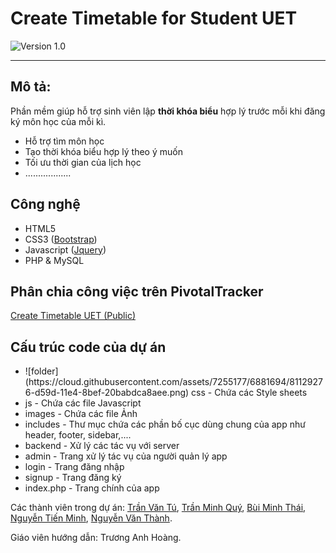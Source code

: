 # Create Timetable for Student UET
![Version 1.0](https://cloud.githubusercontent.com/assets/7255177/6105580/4a973aa8-b08b-11e4-9aae-d0e00d9e6a27.jpg)

***
## Mô tả:
Phần mềm giúp hỗ trợ sinh viên lập **thời khóa biểu** hợp lý trước mỗi khi đăng ký môn học của mỗi kì.
* Hỗ trợ tìm môn học
* Tạo thời khóa biểu hợp lý theo ý muốn
* Tối ưu thời gian của lịch học
* ..................

## Công nghệ
* HTML5
* CSS3 ([Bootstrap](http://getbootstrap.com))
* Javascript ([Jquery](//jquery.com))
* PHP & MySQL

## Phân chia công việc trên PivotalTracker
[Create Timetable UET (Public)](https://www.pivotaltracker.com/n/projects/1266230)

## Cấu trúc code của dự án
<ul>
  <li>![folder](https://cloud.githubusercontent.com/assets/7255177/6881694/81129276-d59d-11e4-8bef-20babdca8aee.png) css - Chứa các Style sheets</li>
  <li>js - Chứa các file Javascript</li>
  <li>images - Chứa các file Ảnh</li>
  <li>includes - Thư mục chứa các phần bố cục dùng chung của app như header, footer, sidebar,....</li>
  <li>backend - Xử lý các tác vụ với server</li>
  <li>admin - Trang xử lý tác vụ của người quản lý app</li>
  <li>login - Trang đăng nhập</li>
  <li>signup - Trang đăng ký</li>
  <li>index.php - Trang chính của app</li>
</ul>


Các thành viên trong dự án: [Trần Văn Tú](https://github.com/tutv95), [Trần Minh Quý](https://github.com/quytm), [Bùi Minh Thái](https://github.com/thaibm), [Nguyễn Tiến Minh](https://github.com/minhnt58), [Nguyễn Văn Thành](https://github.com/thanhnv58).

Giáo viên hướng dẫn: Trương Anh Hoàng.

